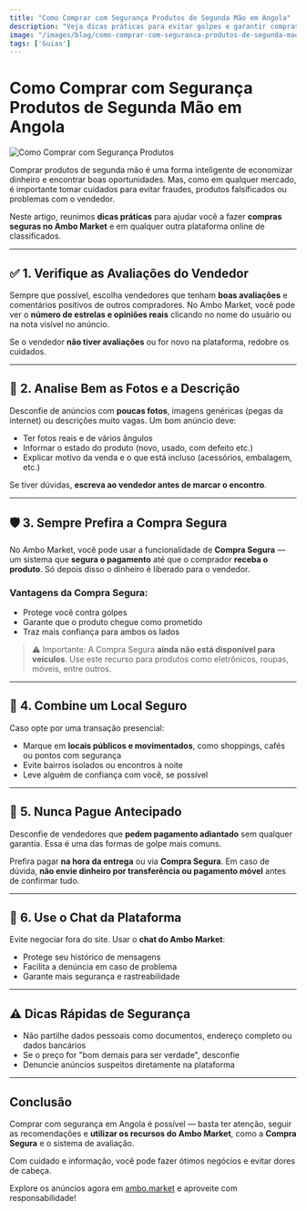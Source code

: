 ```yaml
---
title: "Como Comprar com Segurança Produtos de Segunda Mão em Angola"
description: "Veja dicas práticas para evitar golpes e garantir compras seguras no Ambo Market"
image: "/images/blog/como-comprar-com-seguranca-produtos-de-segunda-mao-em-angola.png"
tags: ['Guias']
---
```



# Como Comprar com Segurança Produtos de Segunda Mão em Angola

![Como Comprar com Segurança Produtos](/images/blog/como-comprar-com-seguranca-produtos-de-segunda-mao-em-angola.png)


Comprar produtos de segunda mão é uma forma inteligente de economizar dinheiro e encontrar boas oportunidades. Mas, como em qualquer mercado, é importante tomar cuidados para evitar fraudes, produtos falsificados ou problemas com o vendedor.

Neste artigo, reunimos **dicas práticas** para ajudar você a fazer **compras seguras no Ambo Market** e em qualquer outra plataforma online de classificados.

---

## ✅ 1. Verifique as Avaliações do Vendedor

Sempre que possível, escolha vendedores que tenham **boas avaliações** e comentários positivos de outros compradores. No Ambo Market, você pode ver o **número de estrelas e opiniões reais** clicando no nome do usuário ou na nota visível no anúncio.

Se o vendedor **não tiver avaliações** ou for novo na plataforma, redobre os cuidados.

---

## 📸 2. Analise Bem as Fotos e a Descrição

Desconfie de anúncios com **poucas fotos**, imagens genéricas (pegas da internet) ou descrições muito vagas. Um bom anúncio deve:

- Ter fotos reais e de vários ângulos
- Informar o estado do produto (novo, usado, com defeito etc.)
- Explicar motivo da venda e o que está incluso (acessórios, embalagem, etc.)

Se tiver dúvidas, **escreva ao vendedor antes de marcar o encontro**.

---

## 🛡️ 3. Sempre Prefira a Compra Segura

No Ambo Market, você pode usar a funcionalidade de **Compra Segura** — um sistema que **segura o pagamento** até que o comprador **receba o produto**. Só depois disso o dinheiro é liberado para o vendedor.

### Vantagens da Compra Segura:
- Protege você contra golpes
- Garante que o produto chegue como prometido
- Traz mais confiança para ambos os lados

> ⚠️ Importante: A Compra Segura **ainda não está disponível para veículos**. Use este recurso para produtos como eletrônicos, roupas, móveis, entre outros.

---

## 📍 4. Combine um Local Seguro

Caso opte por uma transação presencial:

- Marque em **locais públicos e movimentados**, como shoppings, cafés ou pontos com segurança
- Evite bairros isolados ou encontros à noite
- Leve alguém de confiança com você, se possível

---

## 💸 5. Nunca Pague Antecipado

Desconfie de vendedores que **pedem pagamento adiantado** sem qualquer garantia. Essa é uma das formas de golpe mais comuns.

Prefira pagar **na hora da entrega** ou via **Compra Segura**. Em caso de dúvida, **não envie dinheiro por transferência ou pagamento móvel** antes de confirmar tudo.

---

## 📱 6. Use o Chat da Plataforma

Evite negociar fora do site. Usar o **chat do Ambo Market**:

- Protege seu histórico de mensagens
- Facilita a denúncia em caso de problema
- Garante mais segurança e rastreabilidade

---

## ⚠️ Dicas Rápidas de Segurança

- Não partilhe dados pessoais como documentos, endereço completo ou dados bancários
- Se o preço for "bom demais para ser verdade", desconfie
- Denuncie anúncios suspeitos diretamente na plataforma

---

## Conclusão

Comprar com segurança em Angola é possível — basta ter atenção, seguir as recomendações e **utilizar os recursos do Ambo Market**, como a **Compra Segura** e o sistema de avaliação.

Com cuidado e informação, você pode fazer ótimos negócios e evitar dores de cabeça.

Explore os anúncios agora em [ambo.market](https://ambo.market) e aproveite com responsabilidade!
